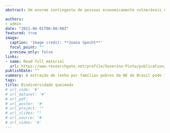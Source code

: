 ```yaml
---
abstract: Um enorme contingente de pessoas economicamente vulneráveis usa a biomassa dos remanescentes de floresta atlântica para cozinhar. Calculamos que esse *efeito formiguinha* pode levar a um raleamento da floresta e à modificação de sua estrutira e composição.

authors:
- admin
date: "2021-06-01T00:00:00Z"
featured: true
image:
  caption: 'Image credit: **Joana Specht**'
  focal_point: ""
  preview_only: false
links:
- name: Read full material
  url: https://www.researchgate.net/profile/Severino-Pinto/publication/273958157_Biodiversidade_Queimada/links/551168340cf24e9311ce423a/Biodiversidade-Queimada.pdf
publishDate: ""
summary: A extração de lenha por famílias pobres do NE do Brasil pode impactar os poucos remanescentes de Mata Atlântica que ainda restam, modificando sua composição e reduzindo sua capacidade de fixar carbono.
tags:
title: Biodiversidade queimada
# url_code: '#'
# url_dataset: '#'
# url_pdf: 
# url_poster: '#'
# url_project: ""
# url_slides: ""
# url_source: '#'
# url_video: '#'
---
```



